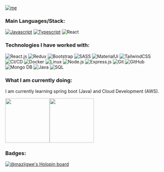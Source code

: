 [![me](https://img.shields.io/badge/Igwe%20Acha-FrontEnd%20Engineer-blue?style=for-the-badge&logo=ansible&logoColor=white)](https://github.com/maziigwe)

### Main Languages/Stack:

[![Javascript](https://img.shields.io/badge/-JavaScript-000?style=for-the-badge&logo=javaScript)](https://github.com/adamalston?tab=repositories&q=&type=&language=javascript)
[![Typescript](https://img.shields.io/badge/-TypeScript-000?style=for-the-badge&logo=TypeScript&logoColor=007ACC)](https://github.com/adamalston?tab=repositories&q=&type=&language=typescript)
![React](https://img.shields.io/badge/-React-000?style=for-the-badge&logo=React&logoColor=007ACC)
<!-- [![Java](https://img.shields.io/badge/-Java-ED8B00?style=for-the-badge&logo=Java&logoColor=007ACC)](https://github.com/adamalston?tab=repositories&q=&type=&language=java) -->

### Technologies I have worked with:

![React.js](https://img.shields.io/badge/-React.js-000?&logo=react) 
![Redux](https://img.shields.io/badge/-redux-000?&logo=redux) 
![Bootstrap](https://img.shields.io/badge/-Bootstrap-000?&logo=bootstrap) 
![SASS](https://img.shields.io/badge/-SASS-000?&logo=sass)
![MaterialUi](https://img.shields.io/badge/-MUI-000?&logo=mui)
![TailwindCSS](https://img.shields.io/badge/-Tailwindcss-000?&logo=tailwindcss)
![CI/CD](https://img.shields.io/badge/-CI%2FCD-000?&logo=CircleCI&logoColor=888)
![Docker](https://img.shields.io/badge/-Docker-000?&logo=Docker)
![Linux](https://img.shields.io/badge/-Linux-000?&logo=Linux&logoColor=FCC624)
![Node.js](https://img.shields.io/badge/-Node.js-000?&logo=node.js)
![Express.js](https://img.shields.io/badge/-Express.js-000?&logo=express.js)
![Git](https://img.shields.io/badge/Git--000000?style=flat&logo=git&logoColor=F05032)
![GitHub](https://img.shields.io/badge/GitHub--000000?style=flat&logo=github&logoColor=FFFFFF)
![Mongo DB](https://img.shields.io/badge/MongoDB--000000?style=flat&logo=mongodb)
![Java](https://img.shields.io/badge/Java--000000?style=flat&logo=java)
![SQL](https://img.shields.io/badge/-SQL-000?&logo=MySQL&logoColor=4479A1)

### What I am currently doing:
I am currently learning spring boot (Java) and Cloud Development (AWS).

<a href="https://www.adamalston.com/"><img height="140px" src="https://github-readme-stats.vercel.app/api?username=maziigwe&hide_title=true&hide_border=true&show_icons=true&include_all_commits=true&count_private=true&line_height=21&text_color=000&icon_color=000&bg_color=0,ea6161,ffc64d,fffc4d,52fa5a&theme=graywhite" /><!-- wi*quL3fcV --><img height="140px" weight="140px" src="https://github-readme-stats.vercel.app/api/top-langs/?username=maziigwe&hide=jupyter%20notebook,html&hide_title=true&hide_border=true&layout=compact&langs_count=10&exclude_repo=AI-Invasion2019,competitive-data-science&text_color=000&icon_color=fff&bg_color=0,52fa5a,4dfcff,c64dff&theme=graywhite" /></a>

### Badges:
[![@maziigwe's Holopin board](https://holopin.me/maziigwe)](https://holopin.io/@maziigwe)
